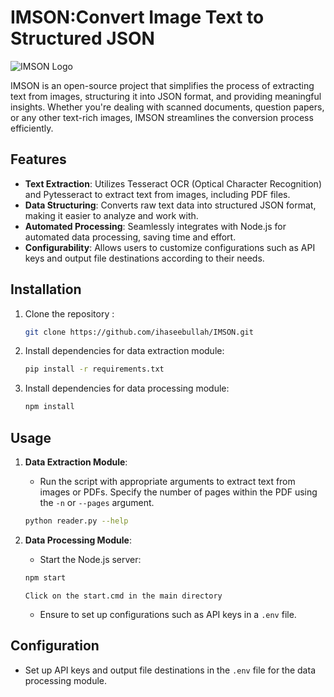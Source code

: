 # IMSON:Convert Image Text to Structured JSON

![IMSON Logo](https://res.cloudinary.com/dkscouusb/image/upload/v1714418417/o7v98bvsxlswvflofh2b.png)

IMSON is an open-source project that simplifies the process of extracting text from images, structuring it into JSON format, and providing meaningful insights. Whether you're dealing with scanned documents, question papers, or any other text-rich images, IMSON streamlines the conversion process efficiently.

## Features

- **Text Extraction**: Utilizes Tesseract OCR (Optical Character Recognition) and Pytesseract to extract text from images, including PDF files.
- **Data Structuring**: Converts raw text data into structured JSON format, making it easier to analyze and work with.
- **Automated Processing**: Seamlessly integrates with Node.js for automated data processing, saving time and effort.
- **Configurability**: Allows users to customize configurations such as API keys and output file destinations according to their needs.
  
## Installation

1. Clone the repository :

    ```bash
    git clone https://github.com/ihaseebullah/IMSON.git
    ```

2. Install dependencies for data extraction module:

    ```bash
    pip install -r requirements.txt
    ```

3. Install dependencies for data processing module:

    ```bash
    npm install
    ```

## Usage

1. **Data Extraction Module**:

    - Run the script with appropriate arguments to extract text from images or PDFs. Specify the number of pages within the PDF using the `-n` or `--pages` argument.

    ```bash
    python reader.py --help
    ```

2. **Data Processing Module**:

    - Start the Node.js server:

    ```bash
    npm start
    ```
    `Click on the start.cmd in the main directory`
    - Ensure to set up configurations such as API keys in a `.env` file.

## Configuration

- Set up API keys and output file destinations in the `.env` file for the data processing module.
